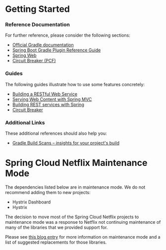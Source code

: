 # Getting Started

### Reference Documentation
For further reference, please consider the following sections:

* [Official Gradle documentation](https://docs.gradle.org)
* [Spring Boot Gradle Plugin Reference Guide](https://docs.spring.io/spring-boot/docs/2.1.8.RELEASE/gradle-plugin/reference/html/)
* [Spring Web](https://docs.spring.io/spring-boot/docs/{bootVersion}/reference/htmlsingle/#boot-features-developing-web-applications)
* [Circuit Breaker (PCF)](https://docs.pivotal.io/spring-cloud-services/)

### Guides
The following guides illustrate how to use some features concretely:

* [Building a RESTful Web Service](https://spring.io/guides/gs/rest-service/)
* [Serving Web Content with Spring MVC](https://spring.io/guides/gs/serving-web-content/)
* [Building REST services with Spring](https://spring.io/guides/tutorials/bookmarks/)
* [Circuit Breaker](https://spring.io/guides/gs/circuit-breaker/)

### Additional Links
These additional references should also help you:

* [Gradle Build Scans – insights for your project's build](https://scans.gradle.com#gradle)

# Spring Cloud Netflix Maintenance Mode

The dependencies listed below are in maintenance mode. We do not recommend adding them to
new projects:

*  Hystrix Dashboard
*  Hystrix

The decision to move most of the Spring Cloud Netflix projects to maintenance mode was
a response to Netflix not continuing maintenance of many of the libraries that we provided
support for.

Please see [this blog entry](https://spring.io/blog/2018/12/12/spring-cloud-greenwich-rc1-available-now#spring-cloud-netflix-projects-entering-maintenance-mode)
for more information on maintenance mode and a list of suggested replacements for those
libraries.

